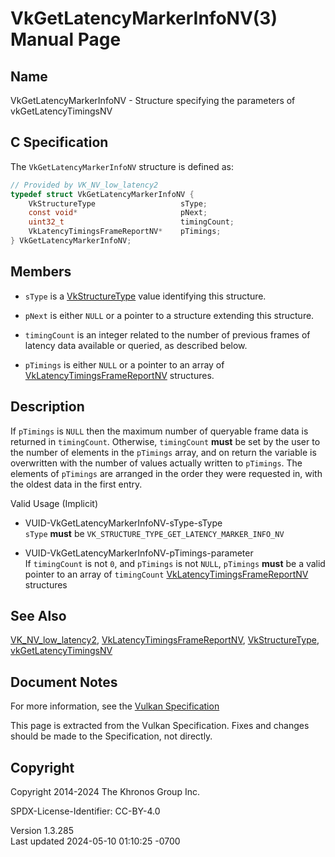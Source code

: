 # VkGetLatencyMarkerInfoNV(3) Manual Page

## Name

VkGetLatencyMarkerInfoNV - Structure specifying the parameters of
vkGetLatencyTimingsNV



## <a href="#_c_specification" class="anchor"></a>C Specification

The `VkGetLatencyMarkerInfoNV` structure is defined as:

``` c
// Provided by VK_NV_low_latency2
typedef struct VkGetLatencyMarkerInfoNV {
    VkStructureType                   sType;
    const void*                       pNext;
    uint32_t                          timingCount;
    VkLatencyTimingsFrameReportNV*    pTimings;
} VkGetLatencyMarkerInfoNV;
```

## <a href="#_members" class="anchor"></a>Members

- `sType` is a [VkStructureType](https://registry.khronos.org/vulkan/specs/1.3-extensions/man/html/VkStructureType.html) value identifying
  this structure.

- `pNext` is either `NULL` or a pointer to a structure extending this
  structure.

- `timingCount` is an integer related to the number of previous frames
  of latency data available or queried, as described below.

- `pTimings` is either `NULL` or a pointer to an array of
  [VkLatencyTimingsFrameReportNV](https://registry.khronos.org/vulkan/specs/1.3-extensions/man/html/VkLatencyTimingsFrameReportNV.html)
  structures.

## <a href="#_description" class="anchor"></a>Description

If `pTimings` is `NULL` then the maximum number of queryable frame data
is returned in `timingCount`. Otherwise, `timingCount` **must** be set
by the user to the number of elements in the `pTimings` array, and on
return the variable is overwritten with the number of values actually
written to `pTimings`. The elements of `pTimings` are arranged in the
order they were requested in, with the oldest data in the first entry.

Valid Usage (Implicit)

- <a href="#VUID-VkGetLatencyMarkerInfoNV-sType-sType"
  id="VUID-VkGetLatencyMarkerInfoNV-sType-sType"></a>
  VUID-VkGetLatencyMarkerInfoNV-sType-sType  
  `sType` **must** be `VK_STRUCTURE_TYPE_GET_LATENCY_MARKER_INFO_NV`

- <a href="#VUID-VkGetLatencyMarkerInfoNV-pTimings-parameter"
  id="VUID-VkGetLatencyMarkerInfoNV-pTimings-parameter"></a>
  VUID-VkGetLatencyMarkerInfoNV-pTimings-parameter  
  If `timingCount` is not `0`, and `pTimings` is not `NULL`, `pTimings`
  **must** be a valid pointer to an array of `timingCount`
  [VkLatencyTimingsFrameReportNV](https://registry.khronos.org/vulkan/specs/1.3-extensions/man/html/VkLatencyTimingsFrameReportNV.html)
  structures

## <a href="#_see_also" class="anchor"></a>See Also

[VK_NV_low_latency2](https://registry.khronos.org/vulkan/specs/1.3-extensions/man/html/VK_NV_low_latency2.html),
[VkLatencyTimingsFrameReportNV](https://registry.khronos.org/vulkan/specs/1.3-extensions/man/html/VkLatencyTimingsFrameReportNV.html),
[VkStructureType](https://registry.khronos.org/vulkan/specs/1.3-extensions/man/html/VkStructureType.html),
[vkGetLatencyTimingsNV](https://registry.khronos.org/vulkan/specs/1.3-extensions/man/html/vkGetLatencyTimingsNV.html)

## <a href="#_document_notes" class="anchor"></a>Document Notes

For more information, see the <a
href="https://registry.khronos.org/vulkan/specs/1.3-extensions/html/vkspec.html#VkGetLatencyMarkerInfoNV"
target="_blank" rel="noopener">Vulkan Specification</a>

This page is extracted from the Vulkan Specification. Fixes and changes
should be made to the Specification, not directly.

## <a href="#_copyright" class="anchor"></a>Copyright

Copyright 2014-2024 The Khronos Group Inc.

SPDX-License-Identifier: CC-BY-4.0

Version 1.3.285  
Last updated 2024-05-10 01:10:25 -0700

